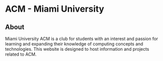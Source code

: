 # ACM - Miami University

## About

Miami University ACM is a club for students with an interest and passion for learning and expanding their knowledge of computing concepts and technologies. This website is designed to host information and projects related to ACM.
